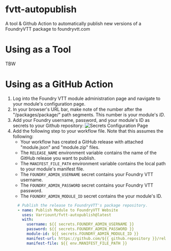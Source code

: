 # fvtt-autopublish
A tool & Github Action to automatically publish new versions of a FoundryVTT package to foundryvtt.com

# Using as a Tool
TBW

# Using as a GitHub Action
1.  Log into the Foundry VTT module administration page and navigate to your module's configuration page.
3.  In your browser's URL bar, make note of the number after the "/packages/package/" path segments. This number is your module's _ID_.
4.  Add your Foundry username, password, and your module's ID as secrets to your Github repository:
    ![Secrets Configuration Page](https://user-images.githubusercontent.com/524596/152662901-fb26208b-1678-4e8e-af86-adaef1ab9b3d.png)
5.  Add the following step to your workflow file. Note that this assumes the following:
      - Your workflow has created a GitHub release with attached "module.json" and "module.zip" files.
      - The `RELEASE_NAME` environment variable contains the name of the GitHub release you want to publish.
      - The `MANIFEST_FILE_PATH` environment variable contains the local path to your module's manifest file.
      - The `FOUNDRY_ADMIN_USERNAME` secret contains your Foundry VTT username.
      - The `FOUNDRY_ADMIN_PASSWORD` secret contains your Foundry VTT password.
      - The `FOUNDRY_ADMIN_MODULE_ID` secret contains the your module's ID.
    ```yaml
      # Publish the release to FoundryVTT's package repository.
      - name: Publish Module to FoundryVTT Website
        uses: Varriount/fvtt-autopublish@latest
        with:
          username: ${{ secrets.FOUNDRY_ADMIN_USERNAME }}
          password: ${{ secrets.FOUNDRY_ADMIN_PASSWORD }}
          module-id: ${{ secrets.FOUNDRY_ADMIN_MODULE_ID }}
          manifest-url: https://github.com/${{ github.repository }}/releases/download/${{ env.RELEASE_NAME }}/module.json
          manifest-file: ${{ env.MANIFEST_FILE_PATH }}
    ```
